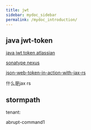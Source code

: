 ```yaml
---
title: jwt
sidebar: mydoc_sidebar
permalink: /mydoc_introduction/
---
```


## java jwt-token

   [java jwt token atlassian](https://developer.atlassian.com/static/connect/docs/latest/concepts/understanding-jwt.html)

[sonatype nexus](https://books.sonatype.com/nexus-book/reference/running.html)

[json-web-token-in-action-with-jax-rs](https://abhirockzz.wordpress.com/2016/03/18/json-web-token-in-action-with-jax-rs/)

什么是jax rs

## stormpath

tenant:

abrupt-command1
